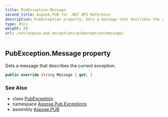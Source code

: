 ```yaml
---
title: PubException.Message
second_title: Aspose.PUB for .NET API Reference
description: PubException property. Gets a message that describes the current exception
type: docs
weight: 20
url: /net/aspose.pub.exceptions/pubexception/message/
---
```

## PubException.Message property

Gets a message that describes the current exception.

```csharp
public override string Message { get; }
```

### See Also

* class [PubException](../)
* namespace [Aspose.Pub.Exceptions](../../pubexception/)
* assembly [Aspose.PUB](../../../)


